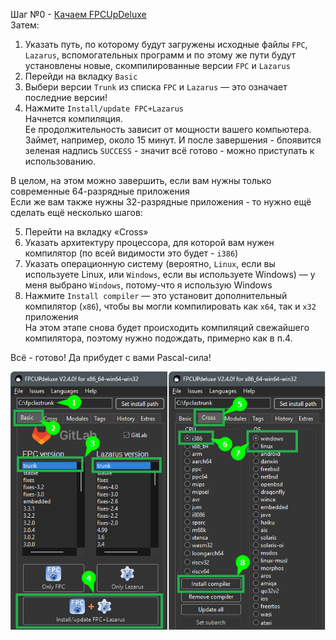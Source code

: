 Шаг №0 - [Качаем FPCUpDeluxe](https://web.kek)\
Затем:
1. Указать путь, по которому будут загружены исходные файлы `FPC`, `Lazarus`, вспомогательных программ и по этому же пути будут установлены новые, скомпилированные версии `FPC` и `Lazarus`
2. Перейди на вкладку `Basic`
3. Выбери версии `Trunk` из списка `FPC` и `Lazarus` — это означает последние версии!
4. Нажмите `Install/update FPC+Lazarus`\
Начнется компиляция.\
Ее продолжительность зависит от мощности вашего компьютера. Займет, например, около 15 минут. И после завершения - бпоявится зеленая надпись `SUCCESS` - значит всё готово - можно приступать к использованию.

В целом, на этом можно завершить, если вам нужны только современные 64-разрядные приложения\
Если же вам также нужны 32-разрядные приложения - то нужно ещё сделать ещё несколько шагов:

5. Перейти на вкладку «Cross»
6. Указать архитектуру процессора, для которой вам нужен компилятор (по всей видимости это будет - `i386`)
7. Указать операционную систему (вероятно, `Linux`, если вы используете Linux, или `Windows`, если вы используете Windows) — у меня выбрано `Windows`, потому-что я использую Windows
8. Нажмите `Install compiler` — это установит дополнительный компилятор (`x86`), чтобы вы могли компилировать как `x64`, так и `x32` приложения\
На этом этапе снова будет происходить компиляций свежайшего компилятора, поэтому нужно подождать, примерно как в п.4.

Всё - готово! Да прибудет с вами Pascal-сила!

![](image.png)